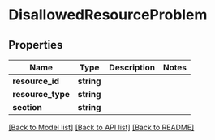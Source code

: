 # DisallowedResourceProblem

## Properties
Name | Type | Description | Notes
------------ | ------------- | ------------- | -------------
**resource_id** | **string** |  | 
**resource_type** | **string** |  | 
**section** | **string** |  | 

[[Back to Model list]](../../README.md#documentation-for-models) [[Back to API list]](../../README.md#documentation-for-api-endpoints) [[Back to README]](../../README.md)

